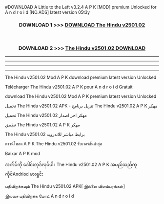 #DOWNLOAD A Little to the Left v3.2.4 A P K [MOD] premium Unlocked for A n d r o i d [NO.ADS] latest version 05t3y 



<div align="center">

<h3>DOWNLOAD 1 >>> <a href="https://getmod1.web.app/?judule=Btd Battles">DOWNLOAD The Hindu v2501.02</a></h3><br>

<h3>DOWNLOAD 2 >>> <a href="https://getmod1.web.app/?judule=Btd Battles">The Hindu v2501.02 DOWNLOAD </a></h3>

</div>


----------------------------------------------------------

----------------------------------------------------------

----------------------------------------------------------

----------------------------------------------------------


The Hindu v2501.02 Mod A P K download premium latest version Unlocked

Télécharger The Hindu v2501.02 A P K pour A n d r o i d Gratuit

download The Hindu v2501.02 Mod A P K premium latest version Unlocked

تحميل The Hindu v2501.02 APK - تنزيل برنامج The Hindu v2501.02 A P K مهكر

تحميل The Hindu v2501.02 مهكر اخر اصدار

تطبيق The Hindu v2501.02 A P K مهكر

The Hindu v2501.02 برابط مباشر للاندرويد

ดาวน์โหลด A P K The Hindu v2501.02 รับเวอร์ชันล่าสุด

Baixar A P K mod

အက်ပ်ကို ဒေါင်းလုဒ်လုပ်ပါ။ The Hindu v2501.02 A P K အမည်သည်ကူကိုင်Andriod ဗားရှင်း

பதிவிறக்கவும் The Hindu v2501.02 APK[ இல்லை விளம்பரங்கள்] 
 
இலவச பதிவிறக்க மோட் A n d r o i d



